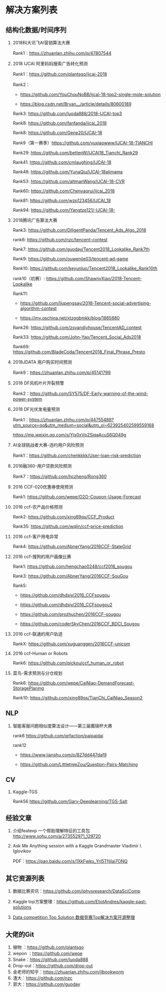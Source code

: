 # 解决方案列表

## 结构化数据/时间序列

1.  2018科大讯飞AI营销算法大赛

    Rank1：https://zhuanlan.zhihu.com/p/47807544

2.  2018 IJCAI 阿里妈妈搜索广告转化预测

    Rank1：https://github.com/plantsgo/ijcai-2018 

    Rank2：
    
    +   https://github.com/YouChouNoBB/ijcai-18-top2-single-mole-solution 

    +   https://blog.csdn.net/Bryan__/article/details/80600189 

    Rank3: https://github.com/luoda888/2018-IJCAI-top3 

    Rank8: https://github.com/fanfanda/ijcai_2018 

    Rank8: https://github.com/Gene20/IJCAI-18 

    Rank9（第一赛季）https://github.com/yuxiaowww/IJCAI-18-TIANCHI 

    Rank29: https://github.com/bettenW/IJCAI18_Tianchi_Rank29 

    Rank41: https://github.com/cmlaughing/IJCAI-18 

    Rank48: https://github.com/YunaQiu/IJCAI-18alimama 

    Rank53: https://github.com/altmanWang/IJCAI-18-CVR 

    Rank60: https://github.com/Chenyaorui/ijcai_2018 

    Rank81: https://github.com/wzp123456/IJCAI_18 

    Rank94: https://github.com/Yangtze121/-IJCAI-18- 

3.  2018腾讯广告算法大赛

    Rank3: https://github.com/DiligentPanda/Tencent_Ads_Algo_2018 

    rank6: https://github.com/nzc/tencent-contest 

    Rank7: https://github.com/guoday/Tencent2018_Lookalike_Rank7th 

    Rank9: https://github.com/ouwenjie03/tencent-ad-game 

    Rank10: https://github.com/keyunluo/Tencent2018_Lookalike_Rank10th 

    rank10（初赛）: https://github.com/ShawnyXiao/2018-Tencent-Lookalike 

    Rank11: 
    
    +   https://github.com/liupengsay/2018-Tencent-social-advertising-algorithm-contest 

    +   https://my.oschina.net/xtzggbmkk/blog/1865680 

    Rank26: https://github.com/zsyandjyhouse/TencentAD_contest 

    Rank33: https://github.com/John-Yao/Tencent_Social_Ads2018 

    Rank69: https://github.com/BladeCoda/Tencent2018_Final_Phrase_Presto 

4.  2018JDATA 用户购买时间预测

    Rank9：https://zhuanlan.zhihu.com/p/45141799 
    
5.  2018 DF风机叶片开裂预警

    Rank2：https://github.com/SY575/DF-Early-warning-of-the-wind-power-system 
    
6.  2018 DF光伏发电量预测

    Rank1：https://zhuanlan.zhihu.com/p/44755488?utm_source=qq&utm_medium=social&utm_oi=623925402599559168 

    https://mp.weixin.qq.com/s/Yix0xVp2SiqaAcuS6Q049g 
           
7.  AI全球挑战者大赛-违约用户风险预测

    Rank1：https://github.com/chenkkkk/User-loan-risk-prediction 
    
8.  2016融360-用户贷款风险预测

    Rank7：https://github.com/hczheng/Rong360 
    
9.  2016 CCF-020优惠券使用预测

    Rank1: https://github.com/wepe/O2O-Coupon-Usage-Forecast 
    
10. 2016 ccf-农产品价格预测

    Rank2: https://github.com/xing89qs/CCF_Product 

    Rank35: https://github.com/wqlin/ccf-price-prediction 
 
11. 2016 ccf-客户用电异常

    Rank4: https://github.com/AbnerYang/2016CCF-StateGrid 
    
12. 2016 ccf-搜狗的用户画像比赛

    Rank1: https://github.com/hengchao0248/ccf2016_sougou 

    Rank3: https://github.com/AbnerYang/2016CCF-SouGou 

    Rank5: 
    
    +   https://github.com/dhdsjy/2016_CCFsougou 

    +   https://github.com/dhdsjy/2016_CCFsougou2 

    +   https://github.com/prozhuchen/2016CCF-sougou 

    +   https://github.com/coderSkyChen/2016CCF_BDCI_Sougou 
           
13. 2016 ccf-联通的用户轨迹

    RankX: https://github.com/xuguanggen/2016CCF-unicom 
    
14. 2016 ccf-Human or Robots

    Rank6: https://github.com/pickou/ccf_human_or_robot 
    
15. 菜鸟-需求预测与分仓规划

    Rank6:  https://github.com/wepe/CaiNiao-DemandForecast-StoragePlaning 

    Rank10: https://github.com/xing89qs/TianChi_CaiNiao_Season2 
    
## NLP

1.  智能客服问题相似度算法设计——第三届魔镜杯大赛

    rank6 https://github.com/qrfaction/paipaidai
    
    rank12 
    
    +   https://www.jianshu.com/p/827dd447daf9
           
    +   https://github.com/LittletreeZou/Question-Pairs-Matching


## CV

1.  Kaggle-TGS

    Rank56 https://github.com/Gary-Deeplearning/TGS-Salt
    
    
## 经验文章

1.  介绍featexp 一个帮助理解特征的工具包 http://www.sohu.com/a/273552971_129720

2.  Ask Me Anything session with a Kaggle Grandmaster Vladimir I. Iglovikov 
    
    PDF：https://pan.baidu.com/s/1XkFwko_YrI5TfjjIai7ONQ

## 其它资源列表

1.  数据比赛资讯：https://github.com/iphysresearch/DataSciComp

2.  Kaggle top方案整理：https://github.com/EliotAndres/kaggle-past-solutions

3.  [Data competition Top Solution 数据竞赛Top解决方案开源整理](https://github.com/Smilexuhc/Data-Competition-TopSolution)
    
## 大佬的Git

1.  植物 ：https://github.com/plantsgo 
2.  wepon ：https://github.com/wepe 
3.  Snake：https://github.com/luoda888 
4.  Drop-out：https://github.com/drop-out 
5.  金老师的知乎：https://zhuanlan.zhihu.com/jlbookworm 
6.  渣大：https://github.com/nzc 
7.  郭大：https://github.com/guoday 
    
